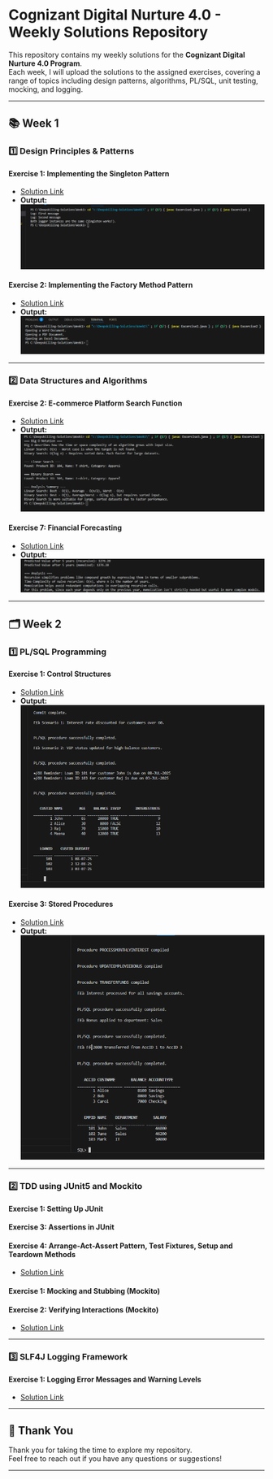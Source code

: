 # Cognizant Digital Nurture 4.0 - Weekly Solutions Repository

This repository contains my weekly solutions for the **Cognizant Digital Nurture 4.0 Program**.  
Each week, I will upload the solutions to the assigned exercises, covering a range of topics including design patterns, algorithms, PL/SQL, unit testing, mocking, and logging.

---

## 📚 Week 1

### 1️⃣ Design Principles & Patterns

#### Exercise 1: Implementing the Singleton Pattern
- [Solution Link](https://github.com/Bhavani573/Java-FSE-DeepSkilling-Solutions/blob/main/Week1/Excercise1.java)
- **Output:**
  ![Singleton Pattern Output](./Week1/Week1_Solutions/Excercise-1.png)

#### Exercise 2: Implementing the Factory Method Pattern
- [Solution Link](https://github.com/Bhavani573/Java-FSE-DeepSkilling-Solutions/blob/main/Week1/Excercise2.java)
- **Output:**
  ![Factory Method Pattern Output](./Week1/Week1_Solutions/Excercise-2.png)

---

### 2️⃣ Data Structures and Algorithms

#### Exercise 2: E-commerce Platform Search Function
- [Solution Link](https://github.com/Bhavani573/Java-FSE-DeepSkilling-Solutions/blob/main/Week1/Excercise3.java)
- **Output:**
  ![E-commerce Search Output](Week1/Week1_Solutions/Excercise-3.png)

#### Exercise 7: Financial Forecasting
- [Solution Link](https://github.com/Bhavani573/Java-FSE-DeepSkilling-Solutions/blob/main/Week1/Excercise4.java)
- **Output:**
  ![Financial Forecasting Output](Week1/Week1_Solutions/Excercise-4.png)

---

## 🗂️ Week 2

### 1️⃣ PL/SQL Programming

#### Exercise 1: Control Structures
- [Solution Link](https://github.com/Bhavani573/Java-FSE-DeepSkilling-Solutions/blob/main/Week2/Week_2%20Handson/PLSQL_Control%20Structures.sql)
- **Output:**
  ![PLSQL Control Structures Output](Week2/Week_2%20Handson/Control%20Structures.output.png)

#### Exercise 3: Stored Procedures
- [Solution Link](https://github.com/Bhavani573/Java-FSE-DeepSkilling-Solutions/blob/main/Week2/Week_2%20Handson/PLSQL_Stored%20Procedures.sql)
- **Output:**
  ![PLSQL Stored Procedures Output](Week2/Week_2%20Handson/Stored%20Procedures.output.png)

---

### 2️⃣ TDD using JUnit5 and Mockito

#### Exercise 1: Setting Up JUnit
#### Exercise 3: Assertions in JUnit
#### Exercise 4: Arrange-Act-Assert Pattern, Test Fixtures, Setup and Teardown Methods

- [Solution Link](https://github.com/Bhavani573/Java-FSE-DeepSkilling-Solutions/blob/main/Week2/Week2_JUnitBasic_testingExercises.docx)

#### Exercise 1: Mocking and Stubbing (Mockito)
#### Exercise 2: Verifying Interactions (Mockito)

- [Solution Link](https://github.com/Bhavani573/Java-FSE-DeepSkilling-Solutions/blob/main/Week2/Week2_Mockito_exercise.docx)

---

### 3️⃣ SLF4J Logging Framework

#### Exercise 1: Logging Error Messages and Warning Levels
- [Solution Link](https://github.com/Bhavani573/Java-FSE-DeepSkilling-Solutions/blob/main/Week2/Week2_SLF4J_logging_exercisesdocx.docx)

---








## 🙏 Thank You

Thank you for taking the time to explore my repository.  
Feel free to reach out if you have any questions or suggestions!

---
